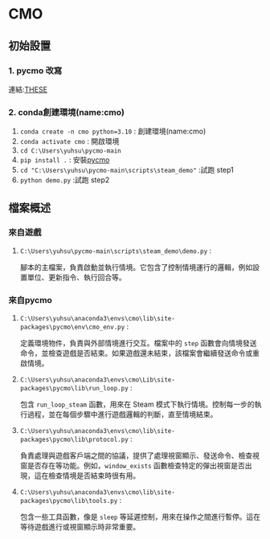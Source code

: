 # CMO

## 初始設置

### 1. pycmo 改寫
連結:[THESE](https://github.com/cjy202411/IRIS-CMO/blob/main/HowToSeries/CMO/CMO%E7%92%B0%E5%A2%83%E5%AE%89%E8%A3%9D%E6%95%99%E5%AD%B8_v0.pdf)

### 2. conda創建環境(name:cmo)
1. `conda create -n cmo python=3.10` : 創建環境(name:cmo)
2. `conda activate cmo` : 開啟環境
3. `cd C:\Users\yuhsu\pycmo-main` 
4. `pip install .` : 安裝[pycmo](https://github.com/duyminh1998/pycmo)
5. `cd "C:\Users\yuhsu\pycmo-main\scripts\steam_demo"` :試跑 step1
6. `python demo.py` :試跑 step2

## 檔案概述
### 來自遊戲
1. `C:\Users\yuhsu\pycmo-main\scripts\steam_demo\demo.py` :

   腳本的主檔案，負責啟動並執行情境。它包含了控制情境運行的邏輯，例如設置單位、更新指令、執行回合等。

### 來自pycmo
1. `C:\Users\yuhsu\anaconda3\envs\cmo\lib\site-packages\pycmo\env\cmo_env.py` :

   定義環境物件，負責與外部情境進行交互。檔案中的 `step` 函數會向情境發送命令，並檢查遊戲是否結束。如果遊戲還未結束，該檔案會繼續發送命令或重啟情境。
   
2. `C:\Users\yuhsu\anaconda3\envs\cmo\Lib\site-packages\pycmo\lib\run_loop.py` :

   包含 `run_loop_steam` 函數，用來在 Steam 模式下執行情境。控制每一步的執行過程，並在每個步驟中進行遊戲邏輯的判斷，直至情境結束。
   
3. `C:\Users\yuhsu\anaconda3\envs\cmo\lib\site-packages\pycmo\lib\protocol.py` :

   負責處理與遊戲客戶端之間的協議，提供了處理視窗顯示、發送命令、檢查視窗是否存在等功能。例如，`window_exists` 函數檢查特定的彈出視窗是否出現，這在檢查情境是否結束時很有用。
   
4. `C:\Users\yuhsu\anaconda3\envs\cmo\lib\site-packages\pycmo\lib\tools.py` :

   包含一些工具函數，像是 `sleep` 等延遲控制，用來在操作之間進行暫停。這在等待遊戲進行或視窗顯示時非常重要。
